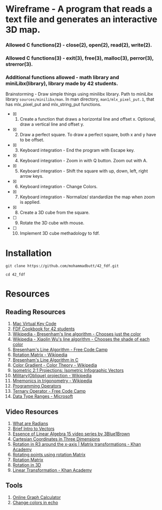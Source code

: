 # Wireframe - A program that reads a text file and generates an interactive 3D map.
### Allowed C functions(2) - close(2), open(2), read(2), write(2).
### Allowed C functions(3) - exit(3), free(3), malloc(3), perror(3), strerror(3).
### Additional functions allowed - math library and miniLibx(library), library made by 42 students.

Brainstorming - Draw simple things using minilibx library. Path to miniLibx library ```sources/minilibx/man```. In man directory, ```man1/mlx_pixel_put.1```, that has mlx_pixel_put and mlx_string_put functions.

- [x] 1. Create a function that draws a horizontal line and offset x. Optional, draw a vertical line and offset y.

- [x] 2. Draw a perfect square. To draw a perfect square, both x and y have to be offset.

- [x] 3. Keyboard integration - End the program with Escape key.

- [x] 4. Keyboard integration - Zoom in with Q button. Zoom out with A.

- [x] 5. Keyboard integration - Shift the square with up, down, left, right arrow keys.

- [x] 6. Keyboard integration - Change Colors.

- [X] 7. Keyboard integration - Normalize/ standardize the map when zoom is applied.

- [X] 8. Create a 3D cube from the square.

- [ ] 9. Rotate the 3D cube with mouse.

- [ ] 10. Implement 3D cube methadology to fdf.

# Installation
```git clone https://github.com/mohammadbutt/42_fdf.git```

```cd 42_fdf```


# Resources
## Reading Resources
1. [Mac Virtual Key Code](https://stackoverflow.com/questions/3202629/where-can-i-find-a-list-of-mac-virtual-key-codes)
2. [FDF Cookbook for 42 students](https://forum.intra.42.fr/topics/19254/messages?page=1#93530)
3. [Wikipedia - Bresenham's line algorithm - Chooses just the color](https://en.wikipedia.org/wiki/Bresenham%27s_line_algorithm)
4. [Wikipedia - Xiaolin Wu's line algorithm - Chooses the shade of each color](https://en.wikipedia.org/wiki/Xiaolin_Wu%27s_line_algorithm)
5. [Bresenham's Line Algorithm - Free Code Camp](https://www.freecodecamp.org/news/how-to-code-your-first-algorithm-draw-a-line-ca121f9a1395/)
6. [Rotation Matrix - Wikipedia](https://en.wikipedia.org/wiki/Rotation_matrix)
6. [Bresenham's Line Algorithm in C](https://www.thecrazyprogrammer.com/2017/01/bresenhams-line-drawing-algorithm-c-c.html)
7. [Color Gradient - Color Theory - Wikipedia](https://en.wikibooks.org/wiki/Color_Theory/Color_gradient)
7. [Isometric 2:1 Projections: Isometric Infographic Vectors](http://vectips.com/tutorials/isometric-infographic-vectors/)
8. [Military(Oblique) projection - Wikipedia](https://en.wikipedia.org/wiki/Oblique_projection)
9. [Mnemonics in trigonometry - Wikipedia](https://en.wikipedia.org/wiki/Mnemonics_in_trigonometry)
9. [Programming Operators](https://www.programiz.com/c-programming/c-operators)
10. [Ternary Operator - Free Code Camp](https://guide.freecodecamp.org/c/ternary-operator/)
11. [Data Type Ranges - Microsoft](https://docs.microsoft.com/en-us/cpp/cpp/data-type-ranges?view=vs-2019)

## Video Resources
1. [What are Radians](https://www.youtube.com/watch?v=cgPYLJ-s5II)
2. [Brief Intro to Vectors](https://www.youtube.com/watch?v=1G5E_x0MgLc)
3. [Essence of Linear Algebra 15 video series by 3Blue1Brown](https://www.youtube.com/playlist?list=PLZHQObOWTQDPD3MizzM2xVFitgF8hE_ab)
4. [Cartesian Coordinates in Three Dimensions](https://www.youtube.com/watch?v=VA5AmjhTA3A)
5. [Rotation in R3 around the x-axis | Matrix transformations - Khan Academy](https://www.youtube.com/watch?v=gkyuLPzfDV0)
6. [Rotating points using rotation Matrix](https://www.youtube.com/watch?v=OYuoPTRVzxY)
7. [Rotation Matrix](https://www.youtube.com/watch?v=Ta8cKqltPfU)
8. [Rotation in 3D](https://www.youtube.com/watch?v=wg9bI8-Qx2Q)
9. [Linear Transformation - Khan Academy](https://www.khanacademy.org/math/linear-algebra/matrix-transformations/lin-trans-examples/v/linear-transformation-examples-rotations-in-r2)

## Tools
1. [Online Graph Calculator](https://www.desmos.com/calculator)
2. [Change colors in echo](https://stackoverflow.com/questions/5947742/how-to-change-the-output-color-of-echo-in-linux)
